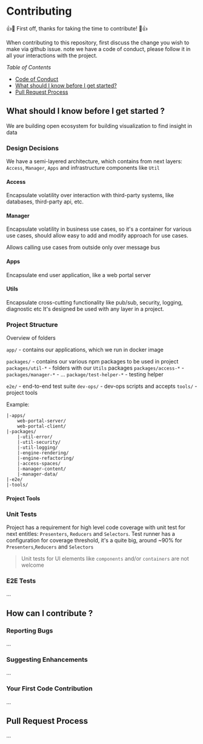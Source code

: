 # Contributing

👍🎉 First off, thanks for taking the time to contribute! 🎉👍

When contributing to this repository, first discuss the change you wish to make via github issue.
note we have a code of conduct, please follow it in all your interactions with the project.

*Table of Contents*

* [Code of Conduct](code-of-condact.md)
* [What should I know before I get started?](#what-should-i-know-before-i-get-started)
* [Pull Request Process](#pull-request-process)

## What should I know before I get started ?

We are building open ecosystem for building visualization to find insight in data


### Design Decisions

We  have a semi-layered architecture, which contains from next layers:
`Access`, `Manager`, `Apps`  and  infrastructure components like `Util`


#### Access

Encapsulate volatility over interaction with third-party systems, like
databases, third-party api, etc.


#### Manager

Encapsulate volatility in business use cases, so it's a container for various
use cases, should allow easy to add and modify approach for use cases.

Allows calling use cases from outside only over message bus


#### Apps

Encapsulate end user application, like a web portal server


#### Utils

Encapsulate cross-cutting functionality like pub/sub, security, logging, diagnostic etc
It's designed  be used with any layer in a project.


### Project Structure

Overview of folders

 `app/` - contains our applications, which we run in docker image

 `packages/` - contains our various npm packages to be used in project
 `packages/util-*` - folders with our `Utils` packages
 `packages/access-*` -
 `packages/manager-*` - ...
 `package/test-helper-*` - testing helper


 `e2e/` -  end-to-end test suite
 `dev-ops/` -  dev-ops scripts and accepts
 `tools/` - project tools

Example:

```
|-apps/
    web-portal-server/
    web-portal-client/
|-packages/
    |-util-error/
    |-util-security/
    |-util-logging/
    |-engine-rendering/
    |-engine-refactoring/
    |-access-spaces/
    |-manager-content/
    |-manager-data/
|-e2e/
|-tools/
```

#### Project Tools





### Unit Tests

Project has a requirement for high level code coverage with unit test for next entitles: `Presenters`, `Reducers` and
`Selectors`. Test runner has a configuration for coverage threshold, it's a quite big, around ~90% for `Presenters`,`Reducers` and `Selectors`

> Unit tests for UI elements like `components` and/or `containers` are not welcome



### E2E Tests

...


## How can I contribute ?

### Reporting Bugs

...

### Suggesting Enhancements

...

### Your First Code Contribution

...

## Pull Request Process

...
